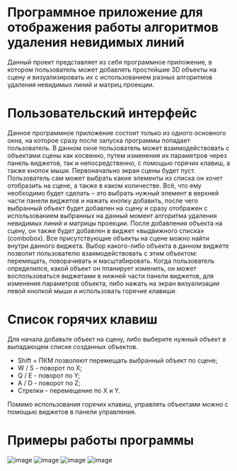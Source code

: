 # Программное приложение для отображения работы алгоритмов удаления невидимых линий
Данный проект представляет из себя программное приложение, в котором пользователь может добавлять простейшие 3D объекты на сцену 
и визуализировать их с использованием разных алгоритмов удаления невидимых линий и матриц проекции.  

# Пользовательский интерфейс
Данное программное приложение состоит только из одного основного окна, на которое сразу после
запуска программы попадает пользователь. В данном окне пользователь
может взаимодействовать с объектами сцены как косвенно, путем изменения
их параметров через панель виджетов, так и непосредственно, с помощью
горячих клавиш, а также кнопок мыши.
Первоначально экран сцены будет пуст. Пользователь сам может выбрать
какие элементы из списка он хочет отобразить на сцене, а также в каком
количестве. Всё, что ему необходимо будет сделать – это выбрать нужный
элемент в верхней части панели виджетов и нажать кнопку добавить, после
чего выбранный объект будет добавлен на сцену и сразу отображен с
использованием выбранных на данный момент алгоритма удаления
невидимых линий и матрицы проекции.
После добавления объекта на сцену, он также будет добавлен в виджет
«выдвижного списка» (combobox). Все присутствующие объекты на сцене
можно найти внутри данного виджета. Выбор какого-либо объекта в данном
виджете позволит пользователю взаимодействовать с этим объектом:
перемещать, поворачивать и масштабировать. Когда пользователь
определился, какой объект он планирует изменить, он может воспользоваться
виджетами в нижней части панели виджетов, для изменения параметров
объекта, либо нажать на экран визуализации левой кнопкой мыши и
использовать горячие клавиши.

# Список горячих клавиш
Для начала добавьте объект на сцену, либо выберите нужный объект в выпадающем списке созданных объектов.

- Shift + ПКМ позволяют перемещать выбранный объект по сцене;
- W / S - поворот по X;
- Q / E - поворот по Y;
- A / D - поворот по Z;
- Стрелки - перемещение по X и Y.

Помимо использования горячих клавиш, управлять объектами можно с помощью виджетов в панели управления.

# Примеры работы программы
![image](https://user-images.githubusercontent.com/41357381/175786333-479c158b-b4b4-4ba7-87bb-45b5f79804f9.png)
![image](https://user-images.githubusercontent.com/41357381/175786413-a9d7861c-fb43-4995-945a-fef6087306ec.png)
![image](https://user-images.githubusercontent.com/41357381/175786434-d82d29c9-0a6e-4d52-a2b6-ff132b2f4089.png)
![image](https://user-images.githubusercontent.com/41357381/175786463-5736bdb1-400a-49a4-86c9-55087424fa1e.png)



